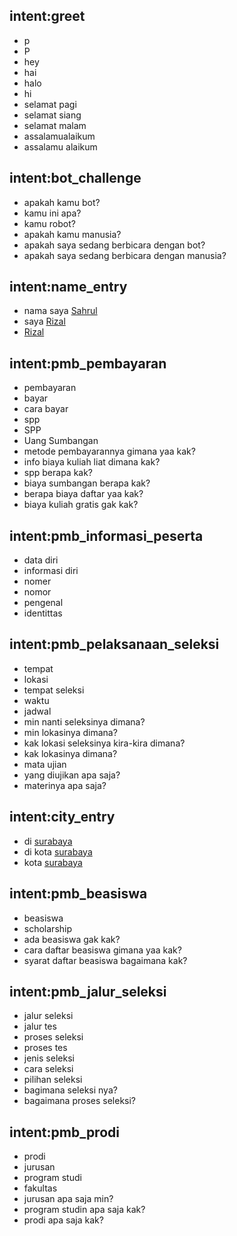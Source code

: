 ## intent:greet
- p
- P
- hey
- hai
- halo
- hi
- selamat pagi
- selamat siang
- selamat malam
- assalamualaikum
- assalamu alaikum

## intent:bot_challenge
- apakah kamu bot?
- kamu ini apa?
- kamu robot?
- apakah kamu manusia?
- apakah saya sedang berbicara dengan bot?
- apakah saya sedang berbicara dengan manusia?

## intent:name_entry
- nama saya [Sahrul](name)
- saya [Rizal](name)
- [Rizal](name)

## intent:pmb_pembayaran
- pembayaran
- bayar
- cara bayar
- spp
- SPP
- Uang Sumbangan
- metode pembayarannya gimana yaa kak?
- info biaya kuliah liat dimana kak?
- spp berapa kak?
- biaya sumbangan berapa kak?
- berapa biaya daftar yaa kak?
- biaya kuliah gratis gak kak?

## intent:pmb_informasi_peserta
- data diri
- informasi diri
- nomer
- nomor
- pengenal
- identittas

## intent:pmb_pelaksanaan_seleksi
- tempat
- lokasi
- tempat seleksi
- waktu
- jadwal
- min nanti seleksinya dimana?
- min lokasinya dimana?
- kak lokasi seleksinya kira-kira dimana?
- kak lokasinya dimana?
- mata ujian
- yang diujikan apa saja?
- materinya apa saja?

## intent:city_entry
- di [surabaya](city)
- di kota [surabaya](city)
- kota [surabaya](city)

## intent:pmb_beasiswa
- beasiswa
- scholarship
- ada beasiswa gak kak?
- cara daftar beasiswa gimana yaa kak?
- syarat daftar beasiswa bagaimana kak?

## intent:pmb_jalur_seleksi
- jalur seleksi
- jalur tes
- proses seleksi
- proses tes
- jenis seleksi
- cara seleksi
- pilihan seleksi
- bagimana seleksi nya?
- bagaimana proses seleksi? 

## intent:pmb_prodi
- prodi
- jurusan
- program studi
- fakultas
- jurusan apa saja min?
- program studin apa saja kak?
- prodi apa saja kak? 

